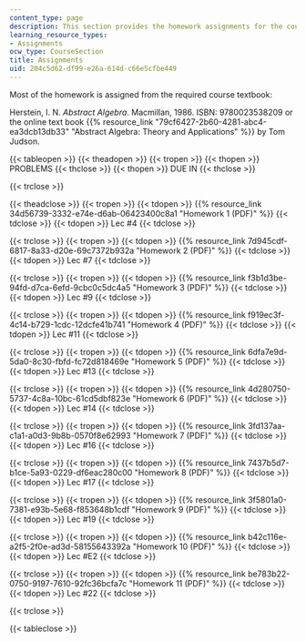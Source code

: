 ```yaml
---
content_type: page
description: This section provides the homework assignments for the course.
learning_resource_types:
- Assignments
ocw_type: CourseSection
title: Assignments
uid: 204c5d62-df99-e26a-614d-c66e5cfbe449
---
```


Most of the homework is assigned from the required course textbook:

Herstein, I. N. _Abstract Algebra_. Macmillan, 1986. ISBN: 9780023538209 or the online text book {{% resource_link "79cf6427-2b60-4281-abc4-ea3dcb13db33" "Abstract Algebra: Theory and Applications" %}} by Tom Judson.

{{< tableopen >}}
{{< theadopen >}}
{{< tropen >}}
{{< thopen >}}
PROBLEMS
{{< thclose >}}
{{< thopen >}}
DUE IN
{{< thclose >}}

{{< trclose >}}

{{< theadclose >}}
{{< tropen >}}
{{< tdopen >}}
{{% resource_link 34d56739-3332-e74e-d6ab-06423400c8a1 "Homework 1 (PDF)" %}}
{{< tdclose >}}
{{< tdopen >}}
Lec #4
{{< tdclose >}}

{{< trclose >}}
{{< tropen >}}
{{< tdopen >}}
{{% resource_link 7d945cdf-6817-8a33-d20e-69c7372b932a "Homework 2 (PDF)" %}}
{{< tdclose >}}
{{< tdopen >}}
Lec #7
{{< tdclose >}}

{{< trclose >}}
{{< tropen >}}
{{< tdopen >}}
{{% resource_link f3b1d3be-94fd-d7ca-6efd-9cbc0c5dc4a5 "Homework 3 (PDF)" %}}
{{< tdclose >}}
{{< tdopen >}}
Lec #9
{{< tdclose >}}

{{< trclose >}}
{{< tropen >}}
{{< tdopen >}}
{{% resource_link f919ec3f-4c14-b729-1cdc-12dcfe41b741 "Homework 4 (PDF)" %}}
{{< tdclose >}}
{{< tdopen >}}
Lec #11
{{< tdclose >}}

{{< trclose >}}
{{< tropen >}}
{{< tdopen >}}
{{% resource_link 6dfa7e9d-5da0-8c30-fbfd-fc72d818469e "Homework 5 (PDF)" %}}
{{< tdclose >}}
{{< tdopen >}}
Lec #13
{{< tdclose >}}

{{< trclose >}}
{{< tropen >}}
{{< tdopen >}}
{{% resource_link 4d280750-5737-4c8a-10bc-61cd5dbf823e "Homework 6 (PDF)" %}}
{{< tdclose >}}
{{< tdopen >}}
Lec #14
{{< tdclose >}}

{{< trclose >}}
{{< tropen >}}
{{< tdopen >}}
{{% resource_link 3fd137aa-c1a1-a0d3-9b8b-0570f8e62993 "Homework 7 (PDF)" %}}
{{< tdclose >}}
{{< tdopen >}}
Lec #16
{{< tdclose >}}

{{< trclose >}}
{{< tropen >}}
{{< tdopen >}}
{{% resource_link 7437b5d7-b1ce-5a93-0229-df6eac280c00 "Homework 8 (PDF)" %}}
{{< tdclose >}}
{{< tdopen >}}
Lec #17
{{< tdclose >}}

{{< trclose >}}
{{< tropen >}}
{{< tdopen >}}
{{% resource_link 3f5801a0-7381-e93b-5e68-f853648b1cdf "Homework 9 (PDF)" %}}
{{< tdclose >}}
{{< tdopen >}}
Lec #19
{{< tdclose >}}

{{< trclose >}}
{{< tropen >}}
{{< tdopen >}}
{{% resource_link b42c116e-a2f5-2f0e-ad3d-58155643392a "Homework 10 (PDF)" %}}
{{< tdclose >}}
{{< tdopen >}}
Lec #E2
{{< tdclose >}}

{{< trclose >}}
{{< tropen >}}
{{< tdopen >}}
{{% resource_link be783b22-0750-9197-7610-92fc36bcfa7c "Homework 11 (PDF)" %}}
{{< tdclose >}}
{{< tdopen >}}
Lec #22
{{< tdclose >}}

{{< trclose >}}

{{< tableclose >}}
